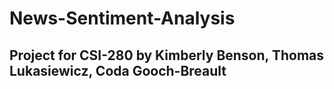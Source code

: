 # News-Sentiment-Analysis
## Project for CSI-280 by Kimberly Benson, Thomas Lukasiewicz, Coda Gooch-Breault